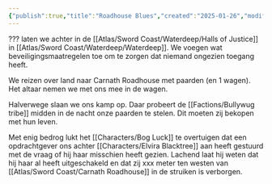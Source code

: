 ```yaml
---
{"publish":true,"title":"Roadhouse Blues","created":"2025-01-26","modified":"2025-07-16T20:41:11.965+02:00","cssclasses":""}
---
```




??? laten we achter in de [[Atlas/Sword Coast/Waterdeep/Halls of Justice]] in [[Atlas/Sword Coast/Waterdeep/Waterdeep]]. We voegen wat beveiligingsmaatregelen toe om te zorgen dat niemand ongezien toegang heeft.

We reizen over land naar Carnath Roadhouse met paarden (en 1 wagen). Het altaar nemen we met ons mee in de wagen. 

Halverwege slaan we ons kamp op. Daar probeert de [[Factions/Bullywug tribe]] midden in de nacht onze paarden te stelen. Dit moeten zij bekopen met hun leven.

Met enig bedrog lukt het [[Characters/Bog Luck]] te overtuigen dat een opdrachtgever ons achter [[Characters/Elvira Blacktree]] aan heeft gestuurd met de vraag of hij haar misschien heeft gezien. Lachend laat hij weten dat hij haar al heeft uitgeschakeld en dat zij xxx meter ten westen van [[Atlas/Sword Coast/Carnath Roadhouse]] in de struiken is verborgen. 